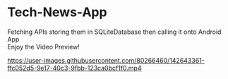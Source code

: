 # Tech-News-App
Fetching APIs storing them in SQLiteDatabase then calling it onto Android App
<br>
Enjoy the Video Preview!
<br>

https://user-images.githubusercontent.com/80266460/142643361-ffc052d5-9e17-40c3-9fbb-123ca0bcf1f0.mp4
